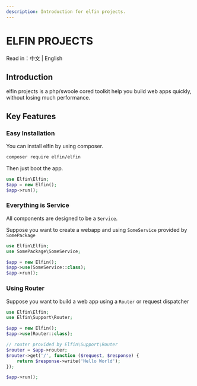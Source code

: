 ```yaml
---
description: Introduction for elfin projects.
---
```


# ELFIN PROJECTS

Read in：中文 \| English

## Introduction

elfin projects is a php/swoole cored toolkit help you build web apps quickly, without losing much performance.

## Key Features
### Easy Installation
You can install elfin by using composer.

```bash
composer require elfin/elfin
```

Then just boot the app.

```php
use Elfin\Elfin;
$app = new Elfin();
$app->run();
```

### Everything is Service
All components are designed to be a `Service`.

Suppose you want to create a webapp and using `SomeService` provided by `SomePackage`

```php
use Elfin\Elfin;
use SomePackage\SomeService;

$app = new Elfin();
$app->use(SomeService::class);
$app->run();
```

### Using Router
Suppose you want to build a web app using a `Router` or request dispatcher

```php
use Elfin\Elfin;
use Elfin\Support\Router;

$app = new Elfin();
$app->use(Router::class);

// router provided by Elfin\Support\Router
$router = $app->router;
$router->get('/', function ($request, $response) {
    return $response->write('Hello World');
});

$app->run();
```


